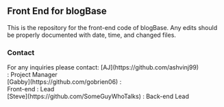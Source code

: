 <h2> Front End for blogBase </h2>
<p>This is the repository for the front-end code of blogBase. Any edits should be properly documented with date, time, and changed files.</p>

<h3> Contact </h3>
For any inquiries please contact:
     [AJ](https://github.com/ashvinj99) <br/>
   : Project Manager <br/>
    [Gabby](https://github.com/gobrien06) : <br/>
   Front-end : Lead <br/>
    [Steve](https://github.com/SomeGuyWhoTalks)
   : Back-end Lead <br/>
